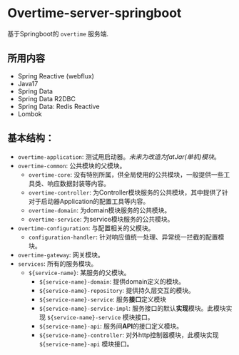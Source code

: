 # Overtime-server-springboot

基于Springboot的 `overtime` 服务端.

## 所用内容
- Spring Reactive (webflux)
- Java17
- Spring Data
- Spring Data R2DBC
- Spring Data: Redis Reactive
- Lombok


## 基本结构：
- `overtime-application`: 测试用启动器。*未来为改造为fatJar(单机)模块*。
- `overtime-common`: 公共模块的父模块。
  - `overtime-core`: 没有特别所属，供全局使用的公共模块，一般提供一些工具类、响应数据封装等内容。
  - `overtime-controller`: 为Controller模块服务的公共模块，其中提供了针对于启动器Application的配置工具等内容。
  - `overtime-domain`: 为domain模块服务的公共模块。
  - `overtime-service`: 为service模块服务的公共模块。
- `overtime-configuration`: 与配置相关的父模块。
  - `configuration-handler`: 针对响应值统一处理、异常统一拦截的配置模块。
- `overtime-gateway`: 网关模块。
- `services`: 所有的服务模块。
  - `${service-name}`: 某服务的父模块。
    - `${service-name}-domain`: 提供domain定义的模块。
    - `${service-name}-repository`: 提供持久层交互的模块。
    - `${service-name}-service`: 服务**接口**定义模块
    - `${service-name}-service-impl`: 服务接口的默认**实现**模块。此模块实现 `${service-name}-service` 模块接口。
    - `${service-name}-api`: 服务间**API**的接口定义模块。
    - `${service-name}-controller`: 对外http控制器模块，此模块实现 `${service-name}-api` 模块接口。

